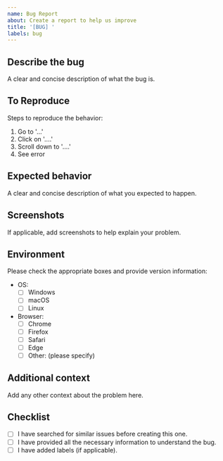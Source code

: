 ```yaml
---
name: Bug Report
about: Create a report to help us improve
title: '[BUG] '
labels: bug
---
```


## Describe the bug
A clear and concise description of what the bug is.

## To Reproduce
Steps to reproduce the behavior:
1. Go to '...'
2. Click on '....'
3. Scroll down to '....'
4. See error

## Expected behavior
A clear and concise description of what you expected to happen.

## Screenshots
If applicable, add screenshots to help explain your problem.

## Environment
Please check the appropriate boxes and provide version information:
- OS:
  - [ ] Windows
  - [ ] macOS
  - [ ] Linux

- Browser:
  - [ ] Chrome
  - [ ] Firefox
  - [ ] Safari
  - [ ] Edge
  - [ ] Other: (please specify)

## Additional context
Add any other context about the problem here.

## Checklist
- [ ] I have searched for similar issues before creating this one.
- [ ] I have provided all the necessary information to understand the bug.
- [ ] I have added labels (if applicable).
